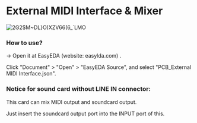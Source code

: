 

# External MIDI Interface & Mixer


![2G2$M~DL}O)XZV66(6_`LMO](https://user-images.githubusercontent.com/69373938/218626274-300ac08d-591c-4290-89fc-49117c570a4d.png)


### How to use?

-> Open it at EasyEDA (website: easylda.com) .

Click "Document" > "Open" > "EasyEDA Source", and select "PCB_External MIDI Interface.json".

### Notice for sound card without LINE IN connector:

This card can mix MIDI output and soundcard output.

Just insert the soundcard output port into the INPUT port of this.


